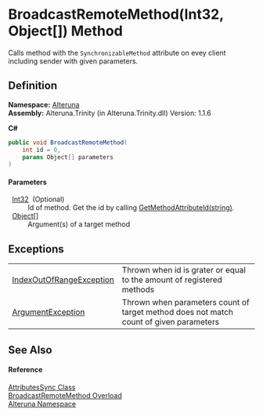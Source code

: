 # BroadcastRemoteMethod(Int32, Object[]) Method


Calls method with the `SynchronizableMethod` attribute on evey client including sender with given parameters.



## Definition
**Namespace:** <a href="N_Alteruna">Alteruna</a>  
**Assembly:** Alteruna.Trinity (in Alteruna.Trinity.dll) Version: 1.1.6

**C#**
``` C#
public void BroadcastRemoteMethod(
	int id = 0,
	params Object[] parameters
)
```



#### Parameters
<dl><dt>  <a href="https://learn.microsoft.com/dotnet/api/system.int32" target="_blank" rel="noopener noreferrer">Int32</a>  (Optional)</dt><dd>Id of method. Get the id by calling <a href="M_Alteruna_AttributesSync_GetMethodAttributeId">GetMethodAttributeId(string)</a>.</dd><dt>  <a href="https://learn.microsoft.com/dotnet/api/system.object" target="_blank" rel="noopener noreferrer">Object</a>[]</dt><dd>Argument(s) of a target method</dd></dl>

## Exceptions
<table>
<tr>
<td><a href="https://learn.microsoft.com/dotnet/api/system.indexoutofrangeexception" target="_blank" rel="noopener noreferrer">IndexOutOfRangeException</a></td>
<td>Thrown when id is grater or equal to the amount of registered methods</td></tr>
<tr>
<td><a href="https://learn.microsoft.com/dotnet/api/system.argumentexception" target="_blank" rel="noopener noreferrer">ArgumentException</a></td>
<td>Thrown when parameters count of target method does not match count of given parameters</td></tr>
</table>

## See Also


#### Reference
<a href="T_Alteruna_AttributesSync">AttributesSync Class</a>  
<a href="Overload_Alteruna_AttributesSync_BroadcastRemoteMethod">BroadcastRemoteMethod Overload</a>  
<a href="N_Alteruna">Alteruna Namespace</a>  
